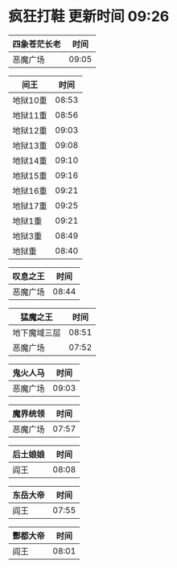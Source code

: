 # 疯狂打鞋 更新时间 09:26

| 四象苍茫长老   | 时间    |
|--------|-------|
| 恶魔广场 | 09:05 |

| 间王   | 时间    |
|--------|-------|
| 地狱10重 | 08:53 |
| 地狱11重 | 08:56 |
| 地狱12重 | 09:03 |
| 地狱13重 | 09:08 |
| 地狱14重 | 09:10 |
| 地狱15重 | 09:16 |
| 地狱16重 | 09:21 |
| 地狱17重 | 09:25 |
| 地狱1重 | 09:21 |
| 地狱3重 | 08:49 |
| 地狱重 | 08:40 |

| 叹息之王   | 时间    |
|--------|-------|
| 恶魔广场 | 08:44 |

| 猛魔之王   | 时间    |
|--------|-------|
| 地下魔域三层 | 08:51 |
| 恶魔广场 | 07:52 |

| 鬼火人马   | 时间    |
|--------|-------|
| 恶魔广场 | 09:03 |

| 魔界统领   | 时间    |
|--------|-------|
| 恶魔广场 | 07:57 |

| 后土娘娘   | 时间    |
|--------|-------|
| 阎王 | 08:08 |

| 东岳大帝   | 时间    |
|--------|-------|
| 阎王 | 07:55 |

| 酆都大帝   | 时间    |
|--------|-------|
| 阎王 | 08:01 |